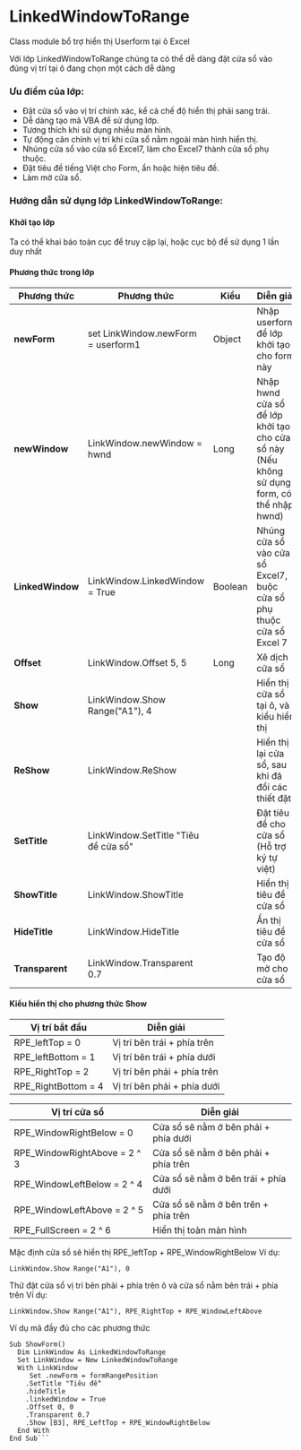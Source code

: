 # LinkedWindowToRange
 Class module bổ trợ hiển thị Userform tại ô Excel
 
Với lớp LinkedWindowToRange chúng ta có thể dễ dàng đặt cửa sổ vào đúng vị trí tại ô đang chọn một cách dễ dàng

### Ưu điểm của lớp:
- Đặt cửa sổ vào vị trí chính xác, kể cả chế độ hiển thị phải sang trái.
- Dễ dàng tạo mã VBA để sử dụng lớp.
- Tương thích khi sử dụng nhiều màn hình.
- Tự động cân chỉnh vị trí khi cửa sổ nằm ngoài màn hình hiển thị.
- Nhúng cửa sổ vào cửa sổ Excel7, làm cho Excel7 thành cửa sổ phụ thuộc.
- Đặt tiêu đề tiếng Việt cho Form, ẩn hoặc hiện tiêu đề.
- Làm mờ cửa sổ.

### Hướng dẫn sử dụng lớp LinkedWindowToRange:

#### Khởi tạo lớp
Ta có thể khai báo toàn cục để truy cập lại, hoặc cục bộ để sử dụng 1 lần duy nhất

#### Phương thức trong lớp

| Phương thức      | Phương thức                          | Kiểu    | Diễn giải                                                                                     |
| ---------------- | ------------------------------------ | ------- | --------------------------------------------------------------------------------------------- |
| **newForm**      | set LinkWindow.newForm = userform1   | Object  | Nhập userform để lớp khởi tạo cho form này                                                    |
| **newWindow**    | LinkWindow.newWindow = hwnd          | Long    | Nhập hwnd cửa sổ để lớp khởi tạo cho cửa sổ này<br>(Nếu không sử dụng form, có thể nhập hwnd) |
| **LinkedWindow** | LinkWindow.LinkedWindow = True       | Boolean | Nhúng cửa sổ vào cửa sổ Excel7, buộc cửa sổ phụ thuộc cửa sổ Excel 7                          |
| **Offset**       | LinkWindow.Offset 5, 5               | Long    | Xê dịch cửa sổ                                                                                |
| **Show**         | LinkWindow.Show Range("A1"), 4       |         | Hiển thị cửa sổ tại ô, và kiểu hiển thị                                                       |
| **ReShow**       | LinkWindow.ReShow                    |         | Hiển thị lại cửa sổ, sau khi đã đổi các thiết đặt                                             |
| **SetTitle**     | LinkWindow.SetTitle "Tiêu đề cửa sổ" |         | Đặt tiêu đề cho cửa sổ (Hỗ trợ ký tự việt)                                                    |
| **ShowTitle**    | LinkWindow.ShowTitle                 |         | Hiển thị tiêu đề cửa sổ                                                                       |
| **HideTitle**    | LinkWindow.HideTitle                 |         | Ẩn thị tiêu đề cửa sổ                                                                         |
| **Transparent**  | LinkWindow.Transparent 0.7           |         | Tạo độ mờ cho cửa sổ  


#### Kiểu hiển thị cho phương thức Show

Vị trí bắt đầu​​ | Diễn giải​
--------------|-----------------
RPE_leftTop = 0​​ | Vị trí bên trái + phía trên​
RPE_leftBottom = 1​​ | Vị trí bên trái + phía dưới​
RPE_RightTop = 2​​ | Vị trí bên phải + phía trên​
RPE_RightBottom = 4​​ | Vị trí bên phải + phía dưới​

Vị trí cửa sổ ​| Diễn giải​
--------------|-----------------
RPE_WindowRightBelow = 0​ | Cửa sổ sẽ nằm ở bên phải + phía dưới​
RPE_WindowRightAbove = 2 ^ 3​​ | Cửa sổ sẽ nằm ở bên phải + phía trên​
RPE_WindowLeftBelow = 2 ^ 4​​ | Cửa sổ sẽ nằm ở bên trái + phía dưới​
RPE_WindowLeftAbove = 2 ^ 5​​ | Cửa sổ sẽ nằm ở bên trên + phía trên​
RPE_FullScreen = 2 ^ 6​​ | Hiển thị toàn màn hình​

Mặc định cửa sổ sẽ hiển thị RPE_leftTop + RPE_WindowRightBelow
Ví dụ: ​
```vba
LinkWindow.Show Range("A1"), 0
```

Thử đặt cửa sổ vị trí bên phải + phía trên ô và cửa sổ nằm bên trái + phía trên
Ví dụ:
```vba
LinkWindow.Show Range("A1"), RPE_RightTop + RPE_WindowLeftAbove
```
Ví dụ mã đầy đủ cho các phương thức

```vba
Sub ShowForm()
  Dim LinkWindow As LinkedWindowToRange
  Set LinkWindow = New LinkedWindowToRange
  With LinkWindow
     Set .newForm = formRangePosition
    .SetTitle "Tiêu đề"
    .hideTitle
    .linkedWindow = True
    .Offset 0, 0
    .Transparent 0.7
    .Show [B3], RPE_LeftTop + RPE_WindowRightBelow
  End With
End Sub```
